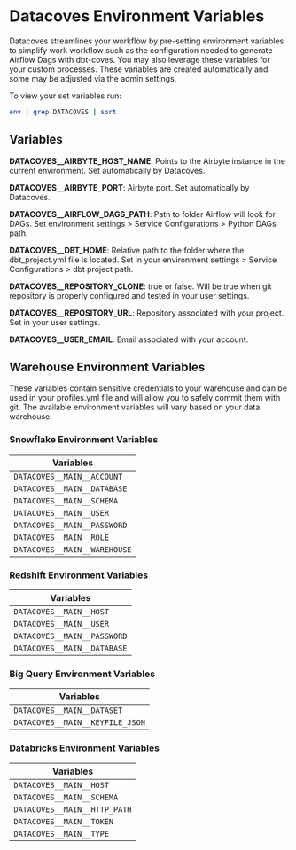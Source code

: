 # Datacoves Environment Variables

Datacoves streamlines your workflow by pre-setting environment variables to simplify work workflow such as the configuration needed to generate Airflow Dags with dbt-coves. You may also leverage these variables for your custom processes. These variables are created automatically and some may be adjusted via the admin settings.

To view your set variables run: 
``` bash
env | grep DATACOVES | sort
```

## Variables

**DATACOVES__AIRBYTE_HOST_NAME**: Points to the Airbyte instance in the current environment. Set automatically by Datacoves.

**DATACOVES__AIRBYTE_PORT**: Airbyte port. Set automatically by Datacoves.

**DATACOVES__AIRFLOW_DAGS_PATH**: Path to folder Airflow will look for DAGs. Set environment settings > Service Configurations > Python DAGs path.

**DATACOVES__DBT_HOME**: Relative path to the folder where the dbt_project.yml file is located. Set in your environment settings > Service Configurations > dbt project path.

**DATACOVES__REPOSITORY_CLONE**: true or false. Will be true when git repository is properly configured and tested in your user settings.

**DATACOVES__REPOSITORY_URL**: Repository associated with your project. Set in your user settings.

**DATACOVES__USER_EMAIL**: Email associated with your account.

## Warehouse Environment Variables
These variables contain sensitive credentials to your warehouse and can be used in your profiles.yml file and will allow you to safely commit them with git. The available environment variables will vary based on your data warehouse.
### Snowflake Environment Variables
| Variables                        |
|----------------------------------|
| `DATACOVES__MAIN__ACCOUNT`       |
| `DATACOVES__MAIN__DATABASE`      |
| `DATACOVES__MAIN__SCHEMA`        |
| `DATACOVES__MAIN__USER`          |
| `DATACOVES__MAIN__PASSWORD`      |
| `DATACOVES__MAIN__ROLE`          |
| `DATACOVES__MAIN__WAREHOUSE`     |

### Redshift Environment Variables
| Variables                        |
|----------------------------------|
| `DATACOVES__MAIN__HOST`          |
| `DATACOVES__MAIN__USER`          |
| `DATACOVES__MAIN__PASSWORD`      |
| `DATACOVES__MAIN__DATABASE`      |

### Big Query Environment Variables
| Variables                        |
|----------------------------------|
| `DATACOVES__MAIN__DATASET`       |
| `DATACOVES__MAIN__KEYFILE_JSON`  |

### Databricks Environment Variables
| Variables                        |
|----------------------------------|
| `DATACOVES__MAIN__HOST`          |
| `DATACOVES__MAIN__SCHEMA`        |
| `DATACOVES__MAIN__HTTP_PATH`     |
| `DATACOVES__MAIN__TOKEN`         |
| `DATACOVES__MAIN__TYPE`          |

